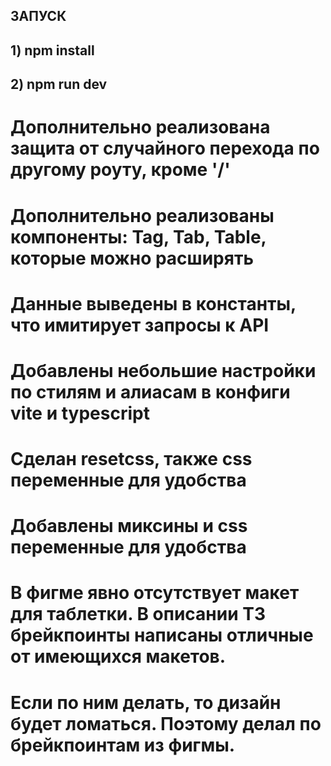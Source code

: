 ## ЗАПУСК

## 1) npm install
## 2) npm run dev

# Дополнительно реализована защита от случайного перехода по другому роуту, кроме '/'
# Дополнительно реализованы компоненты: Tag, Tab, Table, которые можно расширять
# Данные выведены в константы, что имитирует запросы к API
# Добавлены небольшие настройки по стилям и алиасам в конфиги vite и typescript
# Сделан resetcss, также css переменные для удобства
# Добавлены миксины и css переменные для удобства

# В фигме явно отсутствует макет для таблетки. В описании ТЗ брейкпоинты написаны отличные от имеющихся макетов. 
# Если по ним делать, то дизайн будет ломаться. Поэтому делал по брейкпоинтам из фигмы.

